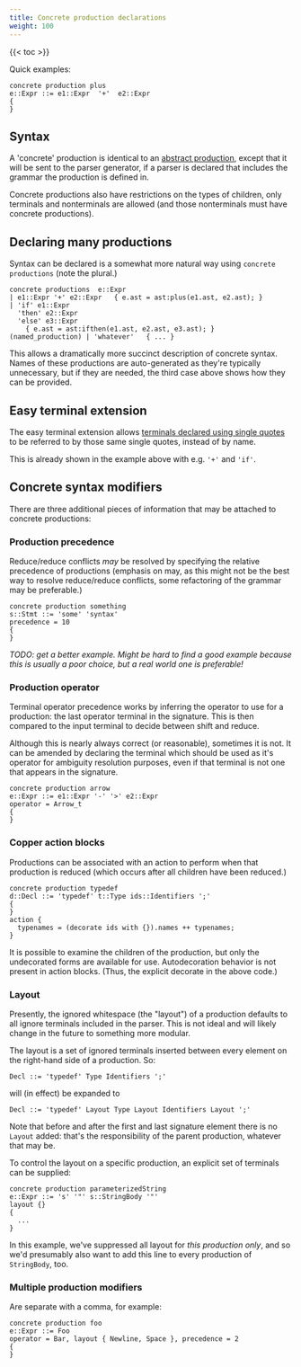 ```yaml
---
title: Concrete production declarations
weight: 100
---
```


{{< toc >}}

Quick examples:

```
concrete production plus
e::Expr ::= e1::Expr  '+'  e2::Expr
{
}
```

## Syntax

A 'concrete' production is identical to an [abstract production](/silver/ref/decl/productions/), except that it will be sent to the parser generator, if a parser is declared that includes the grammar the production is defined in.

Concrete productions also have restrictions on the types of children, only terminals and nonterminals are allowed (and those nonterminals must have concrete productions).

## Declaring many productions

Syntax can be declared is a somewhat more natural way using `concrete productions` (note the plural.)

```
concrete productions  e::Expr
| e1::Expr '+' e2::Expr   { e.ast = ast:plus(e1.ast, e2.ast); }
| 'if' e1::Expr 
  'then' e2::Expr
  'else' e3::Expr
    { e.ast = ast:ifthen(e1.ast, e2.ast, e3.ast); }
(named_production) | 'whatever'   { ... }
```

This allows a dramatically more succinct description of concrete syntax. Names of these productions are auto-generated as they're typically unnecessary, but if they are needed, the third case above shows how they can be provided.

## Easy terminal extension

The easy terminal extension allows [terminals declared using single quotes](/silver/ref/decl/terminals/) to be referred to by those same single quotes, instead of by name.

This is already shown in the example above with e.g. `'+'` and `'if'`.

## Concrete syntax modifiers

There are three additional pieces of information that may be attached to concrete productions:

### Production precedence

Reduce/reduce conflicts _may_ be resolved by specifying the relative precedence of productions (emphasis on may, as this might not be the best way to resolve reduce/reduce conflicts, some refactoring of the grammar may be preferable.)

```
concrete production something
s::Stmt ::= 'some' 'syntax'
precedence = 10
{
}
```

_TODO: get a better example. Might be hard to find a good example because this is usually a poor choice, but a real world one is preferable!_

### Production operator

Terminal operator precedence works by inferring the operator to use for a production: the last operator terminal in the signature. This is then compared to the input terminal to decide between shift and reduce.

Although this is nearly always correct (or reasonable), sometimes it is not. It can be amended by declaring the terminal which should be used as it's operator for ambiguity resolution purposes, even if that terminal is not one that appears in the signature.

```
concrete production arrow
e::Expr ::= e1::Expr '-' '>' e2::Expr
operator = Arrow_t
{
}
```

### Copper action blocks

Productions can be associated with an action to perform when that production is reduced (which occurs after all children have been reduced.)

```
concrete production typedef
d::Decl ::= 'typedef' t::Type ids::Identifiers ';'
{
}
action {
  typenames = (decorate ids with {}).names ++ typenames;
}
```

It is possible to examine the children of the production, but only the undecorated forms are available for use.  Autodecoration behavior is not present in action blocks. (Thus, the explicit decorate in the above code.)

### Layout

Presently, the ignored whitespace (the "layout") of a production defaults to all ignore terminals included in the parser. This is not ideal and will likely change in the future to something more modular.

The layout is a set of ignored terminals inserted between every element on the right-hand side of a production. So:

```
Decl ::= 'typedef' Type Identifiers ';'
```

will (in effect) be expanded to

```
Decl ::= 'typedef' Layout Type Layout Identifiers Layout ';'
```

Note that before and after the first and last signature element there is no `Layout` added: that's the responsibility of the parent production, whatever that may be.

To control the layout on a specific production, an explicit set of terminals can be supplied:

```
concrete production parameterizedString
e::Expr ::= 's' '"' s::StringBody '"'
layout {}
{
  ...
}
```

In this example, we've suppressed all layout for _this production only_, and so we'd presumably also want to add this line to every production of `StringBody`, too.


### Multiple production modifiers

Are separate with a comma, for example:

```
concrete production foo
e::Expr ::= Foo
operator = Bar, layout { Newline, Space }, precedence = 2
{
}
```
